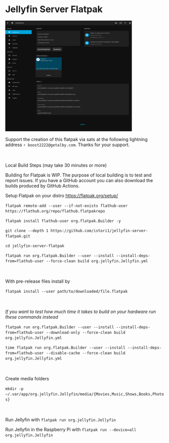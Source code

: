 # Jellyfin Server Flatpak

 <img src="https://github.com/istori1/jellyfin-server-flatpak/raw/main/localhost_8096.png" alt="Dashboard" width="400" height="350"> 

Support the creation of this flatpak via sats at the following lightning address `⚡️ boost2222@getalby.com`. Thanks for your support.

<br><br>Local Build Steps (may take 30 minutes or more)

Building for Flatpak is WIP. The purpose of local building is to test and report issues. If you have a GitHub account you can also download the builds produced by GitHub Actions.

Setup Flatpak on your distro https://flatpak.org/setup/

`flatpak remote-add --user --if-not-exists flathub-user https://flathub.org/repo/flathub.flatpakrepo`

`flatpak install flathub-user org.flatpak.Builder -y`

`git clone --depth 1 https://github.com/istori1/jellyfin-server-flatpak.git`

`cd jellyfin-server-flatpak`

`flatpak run org.flatpak.Builder --user --install --install-deps-from=flathub-user --force-clean build org.jellyfin.Jellyfin.yml`

<br><br>With pre-release files install by

`flatpak install --user path/to/downloaded/file.flatpak`

<br><br>*If you want to test how much time it takes to build on your hardware run these commands instead*

`flatpak run org.flatpak.Builder --user --install --install-deps-from=flathub-user --download-only --force-clean build org.jellyfin.Jellyfin.yml`

`time flatpak run org.flatpak.Builder --user --install --install-deps-from=flathub-user --disable-cache --force-clean build org.jellyfin.Jellyfin.yml`

<br><br>Create media folders

`mkdir -p ~/.var/app/org.jellyfin.Jellyfin/media/{Movies,Music,Shows,Books,Photos}`


<br><br>Run Jellyfin with `flatpak run org.jellyfin.Jellyfin`

Run Jellyfin in the Raspberry Pi with `flatpak run --device=all org.jellyfin.Jellyfin`
